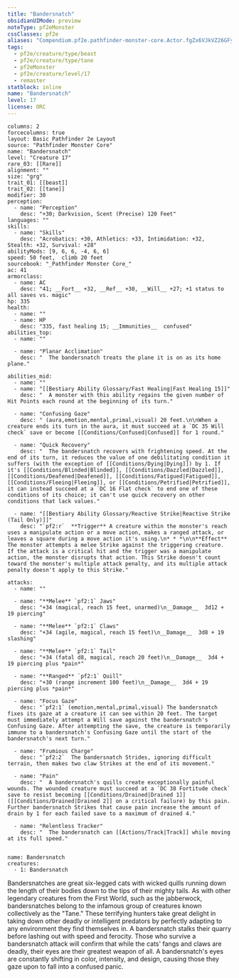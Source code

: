 ```yaml
---
title: "Bandersnatch"
obsidianUIMode: preview
noteType: pf2eMonster
cssClasses: pf2e
aliases: "Compendium.pf2e.pathfinder-monster-core.Actor.fgZx6VJkVZ26GFyI" 
tags:
  - pf2e/creature/type/beast
  - pf2e/creature/type/tane
  - pf2eMonster
  - pf2e/creature/level/17
  - remaster
statblock: inline
name: "Bandersnatch"
level: 17
license: ORC
---
```


```statblock
columns: 2
forcecolumns: true
layout: Basic Pathfinder 2e Layout
source: "Pathfinder Monster Core"
name: "Bandersnatch"
level: "Creature 17"
rare_03: [[Rare]]
alignment: ""
size: "grg"
trait_01: [[beast]]
trait_02: [[tane]]
modifier: 30
perception:
  - name: "Perception"
    desc: "+30; Darkvision, Scent (Precise) 120 Feet"
languages: ""
skills:
  - name: "Skills"
    desc: "Acrobatics: +30, Athletics: +33, Intimidation: +32, Stealth: +32, Survival: +28"
abilityMods: [9, 6, 6, -4, 6, 6]
speed: 50 feet,  climb 20 feet
sourcebook: "_Pathfinder Monster Core_"
ac: 41
armorclass:
  - name: AC
    desc: "41; __Fort__ +32, __Ref__ +30, __Will__ +27; +1 status to all saves vs. magic"
hp: 335
health:
  - name: ""
  - name: HP
    desc: "335, fast healing 15; __Immunities__  confused"
abilities_top:
  - name: ""

  - name: "Planar Acclimation"
    desc: "  The bandersnatch treats the plane it is on as its home plane."

abilities_mid:
  - name: ""
  - name: "[[Bestiary Ability Glossary/Fast Healing|Fast Healing 15]]"
    desc: "  A monster with this ability regains the given number of Hit Points each round at the beginning of its turn."

  - name: "Confusing Gaze"
    desc: " (aura,emotion,mental,primal,visual) 20 feet.\n\nWhen a creature ends its turn in the aura, it must succeed at a `DC 35 Will check` save or become [[Conditions/Confused|Confused]] for 1 round."

  - name: "Quick Recovery"
    desc: "  The bandersnatch recovers with frightening speed. At the end of its turn, it reduces the value of one debilitating condition it suffers (with the exception of [[Conditions/Dying|Dying]]) by 1. If it's [[Conditions/Blinded|Blinded]], [[Conditions/Dazzled|Dazzled]], [[Conditions/Deafened|Deafened]], [[Conditions/Fatigued|Fatigued]], [[Conditions/Fleeing|Fleeing]], or [[Conditions/Petrified|Petrified]], it can instead succeed at a `DC 16 Flat check` to end one of these conditions of its choice; it can't use quick recovery on other conditions that lack values."

  - name: "[[Bestiary Ability Glossary/Reactive Strike|Reactive Strike (Tail Only)]]"
    desc: "`pf2:r`  **Trigger** A creature within the monster's reach uses a manipulate action or a move action, makes a ranged attack, or leaves a square during a move action it's using.\n* * *\n\n**Effect** The monster attempts a melee Strike against the triggering creature. If the attack is a critical hit and the trigger was a manipulate action, the monster disrupts that action. This Strike doesn't count toward the monster's multiple attack penalty, and its multiple attack penalty doesn't apply to this Strike."

attacks:
  - name: ""

  - name: "**Melee** `pf2:1` Jaws"
    desc: "+34 (magical, reach 15 feet, unarmed)\n__Damage__  3d12 + 19 piercing"

  - name: "**Melee** `pf2:1` Claws"
    desc: "+34 (agile, magical, reach 15 feet)\n__Damage__  3d8 + 19 slashing"

  - name: "**Melee** `pf2:1` Tail"
    desc: "+34 (fatal d8, magical, reach 20 feet)\n__Damage__  3d4 + 19 piercing plus *pain*"

  - name: "**Ranged** `pf2:1` Quill"
    desc: "+30 (range increment 100 feet)\n__Damage__  3d4 + 19 piercing plus *pain*"

  - name: "Focus Gaze"
    desc: "`pf2:1` (emotion,mental,primal,visual) The bandersnatch fixes its gaze at a creature it can see within 20 feet. The target must immediately attempt a Will save against the bandersnatch's Confusing Gaze. After attempting the save, the creature is temporarily immune to a bandersnatch's Confusing Gaze until the start of the bandersnatch's next turn."

  - name: "Frumious Charge"
    desc: "`pf2:2`  The bandersnatch Strides, ignoring difficult terrain, then makes two claw Strikes at the end of its movement."

  - name: "Pain"
    desc: "  A bandersnatch's quills create exceptionally painful wounds. The wounded creature must succeed at a `DC 38 Fortitude check` save to resist becoming [[Conditions/Drained|Drained 1]] ([[Conditions/Drained|Drained 2]] on a critical failure) by this pain. Further bandersnatch Strikes that cause pain increase the amount of drain by 1 for each failed save to a maximum of drained 4."

  - name: "Relentless Tracker"
    desc: "  The bandersnatch can [[Actions/Track|Track]] while moving at its full speed."
 
```

```encounter-table
name: Bandersnatch
creatures:
  - 1: Bandersnatch
```



Bandersnatches are great six-legged cats with wicked quills running down the length of their bodies down to the tips of their mighty tails. As with other legendary creatures from the First World, such as the jabberwock, bandersnatches belong to the infamous group of creatures known collectively as the "Tane." These terrifying hunters take great delight in taking down other deadly or intelligent predators by perfectly adapting to any environment they find themselves in. A bandersnatch stalks their quarry before lashing out with speed and ferocity. Those who survive a bandersnatch attack will confirm that while the cats' fangs and claws are deadly, their eyes are their greatest weapon of all. A bandersnatch's eyes are constantly shifting in color, intensity, and design, causing those they gaze upon to fall into a confused panic.
